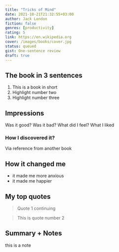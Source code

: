 ```yaml
---
title: "Tricks of Mind"
date: 2021-10-21T21:32:55+03:00
author: Jack London
fiction: false
genres: [productivity]
rating: 5
link: https://en.wikipedia.org
cover: /images/books/cover.jpg
status: queued
gist: One-sentence review
draft: true
---
```


## The book in 3 sentences

1. This is a book in short
2. Highlight number two
3. Highlight number three

## Impressions

Was it good? Was it bad? What did I feel? What I liked

### How I discovered it?

Via reference from another book

## How it changed me

- it made me more anxious
- it made me happier

## My top quotes

> Quote 1
> continuing

> This is quote number 2

## Summary + Notes

this is a note
